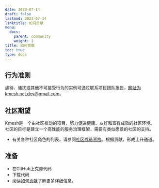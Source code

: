 ```yaml
---
date: 2023-07-14
draft: false
lastmod: 2023-07-14
linktitle: 如何贡献
menu:
  docs:
    parent: community
    weight: 1
title: 如何贡献
toc: true
type: docs
---
```

## 行为准则

虐待、骚扰或其他不可接受行为的实例可通过联系项目团队报告，网址为kmesh.net.dev@gmail.com。

## 社区期望

Kmesh是一个由社区推动的项目，努力促进健康、友好和富有成效的社区环境。
社区的目标是建立一个高性能的服务治理框架，需要有类似愿景的社区的支持。

- 有关各种社区角色的列表，请参阅[社区成员资格](../membership)。根据贡献，形成上升通道。

## 准备

- 在GitHub上克隆代码
- 下载代码
- 阅读[如何贡献](https://github.com/kmesh-net/kmesh/blob/main/CONTRIBUTING.md)了解更多详细信息。